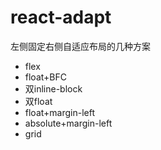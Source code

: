 # react-adapt
左侧固定右侧自适应布局的几种方案
- flex
- float+BFC
- 双inline-block
- 双float
- float+margin-left
- absolute+margin-left
- grid
